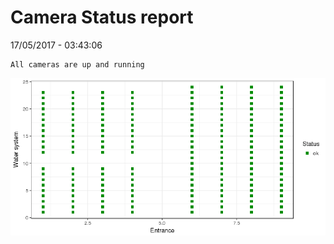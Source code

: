 Camera Status report
================
17/05/2017 - 03:43:06

    All cameras are up and running

![](camreport_files/figure-markdown_github/unnamed-chunk-2-1.png)
